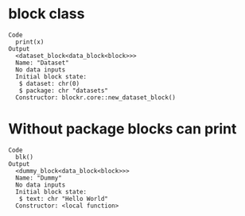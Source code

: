 # block class

    Code
      print(x)
    Output
      <dataset_block<data_block<block>>>
      Name: "Dataset"
      No data inputs
      Initial block state:
       $ dataset: chr(0)
       $ package: chr "datasets"
      Constructor: blockr.core::new_dataset_block()

# Without package blocks can print

    Code
      blk()
    Output
      <dummy_block<data_block<block>>>
      Name: "Dummy"
      No data inputs
      Initial block state:
       $ text: chr "Hello World"
      Constructor: <local function>

